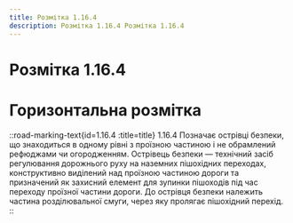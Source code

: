 ```yaml
---
title: Розмітка 1.16.4
description: Розмітка 1.16.4 Розмітка 1.16.4
---
```

# Розмітка 1.16.4
# Горизонтальна розмітка
::road-marking-text{id=1.16.4 :title=title}
1.16.4 Позначає острівці безпеки, що знаходиться в одному рівні з проїзною частиною і не обрамлений рефюджами чи огородженням.
Острівець безпеки — технічний засіб регулювання дорожнього руху на наземних пішохідних переходах, конструктивно виділений над проїзною частиною дороги та призначений як захисний елемент для зупинки пішоходів під час переходу проїзної частини дороги. До острівця безпеки належить частина розділювальної смуги, через яку пролягає пішохідний перехід.
::